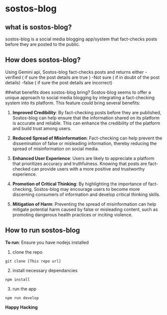 # sostos-blog
## what is sostos-blog?
sostos-blog is a social media blogging app/system that fact-checks posts before they are posted to the public.

## How does sostos-blog?
Using Gemini api, Sostos-blog fact-checks posts and returns either 
-verified ( if sure the post details are true )
-Not sure ( if in doubt of the post details)
-false ( if sure the post details are incorrect)

##what benefits does sostos-blog bring?
Sostos-blog seems to offer a unique approach to social media blogging by integrating a fact-checking system into its platform. This feature could bring several benefits:

1. **Improved Credibility**: By fact-checking posts before they are published, Sostos-blog can help ensure that the information shared on its platform is accurate and reliable. This can enhance the credibility of the platform and build trust among users.

2. **Reduced Spread of Misinformation**: Fact-checking can help prevent the dissemination of false or misleading information, thereby reducing the spread of misinformation on social media.

3. **Enhanced User Experience**: Users are likely to appreciate a platform that prioritizes accuracy and truthfulness. Knowing that posts are fact-checked can provide users with a more positive and trustworthy experience.

4. **Promotion of Critical Thinking**: By highlighting the importance of fact-checking, Sostos-blog may encourage users to become more discerning consumers of information and develop critical thinking skills.

5. **Mitigation of Harm**: Preventing the spread of misinformation can help mitigate potential harm caused by false or misleading content, such as promoting dangerous health practices or inciting violence.

## How to run sostos-blog
**To run**:
Ensure you have nodejs installed

1.  clone the repo
```git
git clone [This repo url]
```
2.  install necessary dependancies
```nodejs
npm install
```
3.  run the app
```node 
npm run develop
```

**Happy Hacking**
